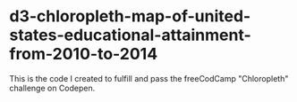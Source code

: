 # d3-chloropleth-map-of-united-states-educational-attainment-from-2010-to-2014
This is the code I created to fulfill and pass the freeCodCamp "Chloropleth" challenge on Codepen.
